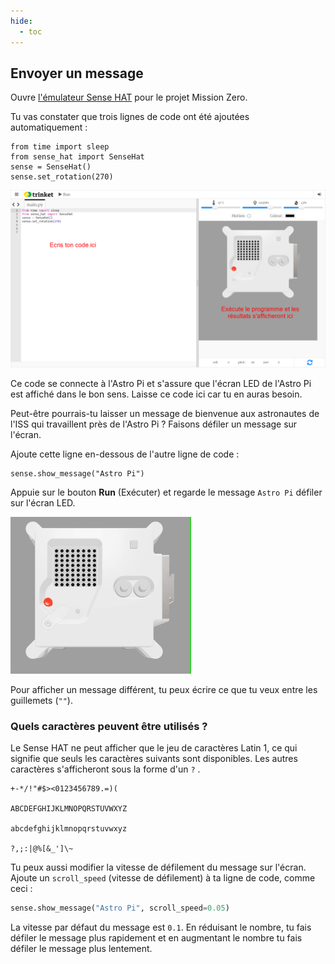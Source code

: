 ```yaml
---
hide:
  - toc
---
```


## Envoyer un message

Ouvre [l'émulateur Sense HAT](https://trinket.io/mission-zero) pour le projet Mission Zero.

Tu vas constater que trois lignes de code ont été ajoutées automatiquement :

    from time import sleep
    from sense_hat import SenseHat
    sense = SenseHat()
    sense.set_rotation(270)

![Une capture d'écran de l'émulateur Trinket Sense Hat avec trois lignes de code de démarrage affichées dans le panneau de gauche.](images/sense-hat-emulator.png)

Ce code se connecte à l'Astro Pi et s'assure que l'écran LED de l'Astro Pi est affiché dans le bon sens. Laisse ce code ici car tu en auras besoin.

Peut-être pourrais-tu laisser un message de bienvenue aux astronautes de l'ISS qui travaillent près de l'Astro Pi ? Faisons défiler un message sur l'écran.

Ajoute cette ligne en-dessous de l'autre ligne de code :

    sense.show_message("Astro Pi")

Appuie sur le bouton **Run** (Exécuter) et regarde le message `Astro Pi` défiler sur l'écran LED.

![L'émulateur Trinket Sense HAT exécutant un exemple de programme qui fait défiler le texte "Astro PI" sur la matrice LED en lettres blanches](images/M0_1.gif)

Pour afficher un message différent, tu peux écrire ce que tu veux entre les guillemets (`""`).

### Quels caractères peuvent être utilisés ?

Le Sense HAT ne peut afficher que le jeu de caractères Latin 1, ce qui signifie que seuls les caractères suivants sont disponibles. Les autres caractères s'afficheront sous la forme d'un `?` .

```
+-*/!"#$><0123456789.=)(

ABCDEFGHIJKLMNOPQRSTUVWXYZ

abcdefghijklmnopqrstuvwxyz

?,;:|@%[&_']\~
```

Tu peux aussi modifier la vitesse de défilement du message sur l'écran. Ajoute un `scroll_speed` (vitesse de défilement) à ta ligne de code, comme ceci :

```python
sense.show_message("Astro Pi", scroll_speed=0.05)
```

La vitesse par défaut du message est `0.1`. En réduisant le nombre, tu fais défiler le message plus rapidement et en augmentant le nombre tu fais défiler le message plus lentement.
